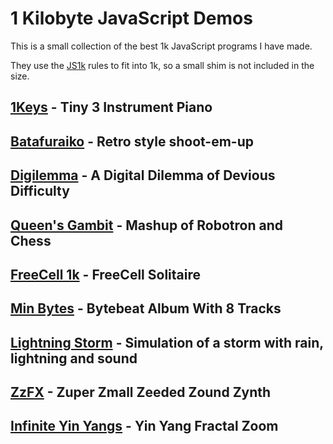 # 1 Kilobyte JavaScript Demos

This is a small collection of the best 1k JavaScript programs I have made.

They use the [JS1k](https://js1k.com/) rules to fit into 1k, so a small shim is not included in the size.

## [1Keys](https://github.com/KilledByAPixel) - Tiny 3 Instrument Piano 

## [Batafuraiko](https://killedbyapixel.github.io/1k/Batafuraiko) - Retro style shoot-em-up

## [Digilemma](https://killedbyapixel.github.io/1k/Digilemma) - A Digital Dilemma of Devious Difficulty

## [Queen's Gambit](https://killedbyapixel.github.io/1k/QueensGambit) - Mashup of Robotron and Chess

## [FreeCell 1k](https://killedbyapixel.github.io/1k/FreeCell1k) - FreeCell Solitaire

## [Min Bytes](https://killedbyapixel.github.io/1k/MinBytes) - Bytebeat Album With 8 Tracks

## [Lightning Storm](https://killedbyapixel.github.io/1k/LightningStorm) - Simulation of a storm with rain, lightning and sound

## [ZzFX](https://killedbyapixel.github.io/1k/ZzFX) - Zuper Zmall Zeeded Zound Zynth

## [Infinite Yin Yangs](https://killedbyapixel.github.io/1k/InfiniteYinYangs) - Yin Yang Fractal Zoom
